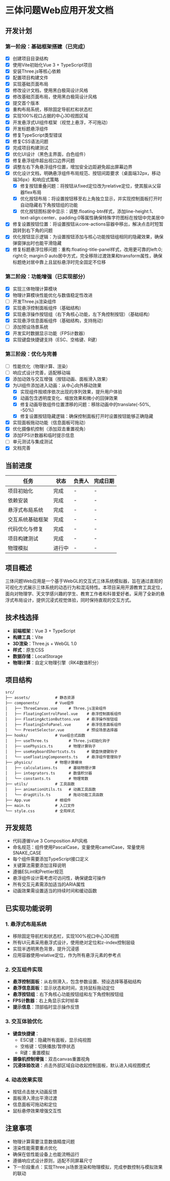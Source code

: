 # 三体问题Web应用开发文档

## 开发计划

### 第一阶段：基础框架搭建（已完成）
- [x] 创建项目目录结构
- [x] 使用Vite初始化Vue 3 + TypeScript项目
- [x] 安装Three.js等核心依赖
- [x] 配置项目构建文件
- [x] 实现基础页面布局
- [x] 修改设计文档，使用黑白极简设计风格
- [x] 修改基础页面布局，使用黑白极简设计风格
- [x] 提交首个版本
- [x] 重构布局系统，移除固定导航栏和状态栏
- [x] 实现100%视口占据的中心3D视图区域
- [x] 开发悬浮式UI组件框架（视觉上悬浮，不可拖动）
- [x] 开发标题悬浮组件
- [x] 修复TypeScript类型错误
- [x] 修复CSS语法问题
- [x] 完成项目构建测试
- [x] 优化UI设计（黑色主界面，白色组件）
- [x] 修复悬浮组件超出视口边界问题
- [x] 调整左右下角悬浮组件位置，增加安全边距避免超出屏幕边界
- [x] 优化设计文档，明确悬浮组件布局规范、按钮间距要求（桌面端32px，移动端36px）和响应式策略
  - [x] 修复按钮重叠问题：将按钮从fixed定位改为relative定位，使其服从父容器flex布局
  - [x] 优化按钮布局：将设置按钮移至右上角独立显示，并实现控制面板打开时自动隐藏右下角按钮组的功能
  - [x] 优化按钮图标居中显示：调整.floating-btn样式，添加line-height:1、text-align:center、padding:0等属性确保特殊字符图标在按钮中完美居中
- [x] 修复设置按钮位置：将设置按钮从core-actions容器中移出，解决点击时短暂跳转到右下角的问题
- [x] 优化按钮显示逻辑：为设置按钮添加与核心功能按钮组相同的隐藏效果，确保弹窗弹出时也能平滑隐藏
- [x] 修复标题悬浮位移问题：重构.floating-title-panel样式，改用更可靠的left:0; right:0; margin:0 auto居中方式，完全移除过渡效果和transform属性，确保标题绝对居中靠上且鼠标悬浮时完全固定不位移

### 第二阶段：功能增强（已实现部分）
- [x] 实现三体物理计算模块
- [x] 物理计算模块性能优化与数值稳定性改进
- [ ] 开发Three.js渲染组件
- [x] 实现悬浮控制面板组件（基础结构）
- [x] 实现悬浮操作按钮组（右下角核心功能，左下角控制按钮）（基础结构）
- [x] 实现悬浮信息面板组件（基础结构，支持拖动）
- [ ] 添加预设场景系统
- [x] 开发实时数据显示功能（FPS计数器）
- [x] 实现键盘快捷键支持（ESC、空格键、R键）

### 第三阶段：优化与完善
- [ ] 性能优化（物理计算、渲染）
- [ ] 响应式设计完善，适配移动端
- [x] 添加动效与交互增强（按钮动画、面板滑入效果）
- [x] 为UI组件添加进入动画：从中心向外移动效果
  - [x] 实现组件按顺序依次出现的序列效果，提升用户体验
  - [x] 动画包含透明度变化、缩放效果和微小的回弹效果
  - [x] 修复动画导致组件位置漂移的问题：移除动画中的translate(-50%, -50%)
  - [x] 修复设置按钮隐藏逻辑：确保控制面板打开时设置按钮能够正确隐藏
- [x] 实现面板拖动功能（信息面板可拖动）
- [x] 优化摄像机控制（添加双击重置视角）
- [x] 添加FPS计数器和临时提示信息
- [ ] 单元测试与集成测试
- [x] 文档完善

## 当前进度
| 任务 | 状态 | 负责人 | 完成日期 |
|------|------|--------|----------|
| 项目初始化 | 完成 | - | - |
| 依赖安装 | 完成 | - | - |
| 悬浮式布局系统 | 完成 | - | - |
| 交互系统基础框架 | 完成 | - | - |
| 代码优化与修复 | 完成 | - | - |
| 项目构建测试 | 完成 | - | - |
| 物理模拟 | 进行中 | - | - |

## 项目概述
三体问题Web应用是一个基于WebGL的交互式三体系统模拟器，旨在通过直观的可视化方式展示三体系统的动态行为和混沌特性。本项目采用开源教育工具定位，面向对物理学、天文学感兴趣的学生、教育工作者和科普爱好者。采用了全新的悬浮式布局设计，提供沉浸式视觉体验，同时保持直观的交互方式。

## 技术栈选择
- **前端框架**：Vue 3 + TypeScript
- **构建工具**：Vite
- **3D渲染**：Three.js + WebGL 1.0
- **样式**：原生CSS
- **数据存储**：LocalStorage
- **物理计算**：自定义物理引擎（RK4数值积分）

## 项目结构
```
src/
├── assets/           # 静态资源
├── components/       # Vue组件
│   ├── ThreeCanvas.vue     # Three.js渲染组件
│   ├── FloatingControlPanel.vue    # 悬浮控制面板组件
│   ├── FloatingActionButtons.vue   # 悬浮操作按钮组
│   ├── FloatingInfoPanel.vue       # 悬浮信息面板组件
│   └── PresetSelector.vue          # 预设场景选择器
├── hooks/            # Vue组合式函数
│   ├── useThree.ts         # Three.js初始化钩子
│   ├── usePhysics.ts       # 物理计算钩子
│   ├── useKeyboardShortcuts.ts     # 键盘快捷键钩子
│   └── useFloatingComponents.ts    # 悬浮组件管理钩子
├── physics/          # 物理计算模块
│   ├── calculations.ts     # 基础物理计算
│   ├── integrators.ts      # 数值积分器
│   └── constants.ts        # 物理常数
├── utils/            # 工具函数
│   ├── animationUtils.ts   # 动画工具函数
│   └── dragUtils.ts        # 拖动功能工具函数
├── App.vue           # 根组件
├── main.ts           # 入口文件
└── style.css         # 全局样式
```

## 开发规范
- 代码遵循Vue 3 Composition API风格
- 命名规范：组件使用PascalCase，变量使用camelCase，常量使用SNAKE_CASE
- 每个组件需要添加TypeScript接口定义
- 关键算法需要添加注释说明
- 遵循ESLint和Prettier规范
- 悬浮组件设计需考虑可访问性，确保键盘可操作
- 所有交互元素需添加适当的ARIA属性
- 动画效果需设置适当的持续时间和缓动函数

## 已实现功能说明

### 1. 悬浮式布局系统
- 移除固定导航栏和状态栏，实现100%视口中心3D视图
- 所有UI元素采用悬浮式设计，使用绝对定位和z-index控制层级
- 实现半透明黑色背景，提升沉浸感
- 应用容器使用relative定位，作为所有悬浮元素的参考点

### 2. 交互组件实现
- **悬浮控制面板**：从右侧滑入，包含参数设置、预设选择等基础结构
- **悬浮信息面板**：显示状态和时间，支持鼠标拖动定位
- **悬浮按钮组**：右下角核心功能按钮组和左下角控制按钮组
- **FPS计数器**：右上角显示实时帧率
- **提示信息**：顶部临时显示操作反馈

### 3. 交互体验优化
- **键盘快捷键**：
  - ESC键：隐藏所有面板，显示纯视图
  - 空格键：切换播放/暂停状态
  - R键：重置模拟
- **摄像机控制增强**：双击canvas重置视角
- **沉浸体验改进**：点击外部区域自动收起控制面板，默认进入纯视图模式

### 4. 动态效果实现
- 按钮点击放大动画反馈
- 面板滑入滑出平滑过渡
- 信息面板可拖动和定位
- 鼠标悬停效果增强交互性

## 注意事项
- 物理计算需要注意数值精度问题
- 渲染性能需要重点优化
- 确保在低性能设备上也能流畅运行
- 遵循响应式设计原则，适配不同屏幕尺寸
- 下一阶段重点：实现Three.js场景渲染和物理模拟，完成参数控制与模拟效果的联动